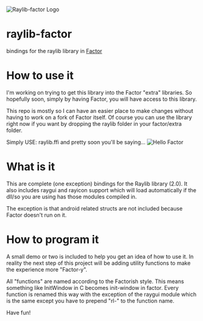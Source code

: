 ![Raylib-factor Logo](https://github.com/silverbeard00/raylib-factor/blob/master/raylib-factor_256x256.png "Raylib-factor Logo")

# raylib-factor
bindings for the raylib library in
[Factor](https://factorcode.org "Factor")


# How to use it
I'm working on trying to get this library into the Factor "extra" libraries.  So hopefully soon,  simply by having Factor, you will have access to this library.

This repo is mostly so I can have an easier place to make changes without having to work on a fork of Factor itself.  Of course you can use the library right now if you want by dropping the raylib folder in your factor/extra folder.

Simply USE: raylib.ffi and pretty soon you'll be saying...
![Hello Factor](https://github.com/silverbeard00/raylib-factor/blob/master/hello-factor.png "Hello Factor")

# What is it

This are complete (one exception) bindings for the Raylib library (2.0).  It also includes raygui and rayicon support which will load automatically if the dll/so you are using has those modules compiled in.

The exception is that android related structs are not included because Factor doesn't run on it.

# How to program it

A small demo or two is included to help you get an idea of how to use it.  In reality the next step of this project will be adding utility functions to make  the experience more "Factor-y".  

All "functions" are named according to the Factorish style.  This means something like InitWindow in C becomes init-window in factor.  Every function is renamed this way with the exception of the raygui module which is the same except you have to prepend "rl-" to the function name.


Have fun!
